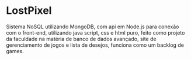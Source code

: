 # LostPixel
Sistema NoSQL utilizando MongoDB, com api em Node.js para conexão com o front-end, utilizando java script, css e html puro, feito como projeto da faculdade na matéria de banco de dados avançado, site de gerenciamento de jogos e lista de desejos, funciona como um backlog de games.
